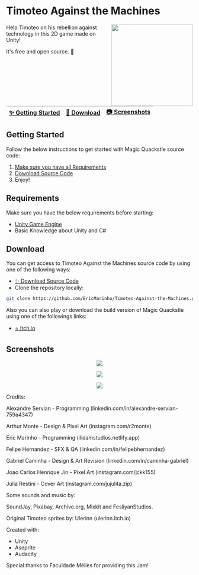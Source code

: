 # Timoteo Against the Machines

<img align="right" src="https://img.itch.zone/aW1nLzEzMzE1ODExLnBuZw==/315x250%23c/m%2Fvd9L.png" width= 220/>

Help Timoteo on his rebellion against technology in this 2D game made on Unity!

It's free and open source. :clap:

| [:sparkles: Getting Started](#getting-started) | [:rocket: Download](#download) | [:camera: Screenshots](#screenshots) |
| --------------- | -------- |  -------- |

## Getting Started

Follow the below instructions to get started with Magic Quackstle source code:

1. [Make sure you have all Requirements](#requirements)
2. [Download Source Code](#download)
3. Enjoy!

## Requirements

Make sure you have the below requirements before starting:

- [Unity Game Engine](https://unity3d.com)
- Basic Knowledge about Unity and C#

## Download

You can get access to Timoteo Against the Machines source code by using one of the following ways:

- [:sparkles: Download Source Code](https://github.com/EricMarinho/Timoteo-Against-the-Machines/archive/master.zip)
- Clone the repository locally:

```bash
git clone https://github.com/EricMarinho/Timoteo-Against-the-Machines.git
```

Also you can also play or download the build version of Magic Quackstle using one of the followings links:

- [:star: Itch.io](https://ilidam.itch.io/timoteo-against-the-machines)

## Screenshots

<p align="center">
  <img src="https://img.itch.zone/aW1hZ2UvMjI0NzA5OS8xMzMxNzU5Ni5wbmc=/original/6Mg2pP.png"/>
</p>

<p align="center">
  <img src="https://img.itch.zone/aW1hZ2UvMjI0NzA5OS8xMzMxNzU5My5wbmc=/original/XhkWg8.png"/>
</p>

<p align="center">
  <img src="https://img.itch.zone/aW1hZ2UvMjI0NzA5OS8xMzMxNzU5NS5wbmc=/original/%2FluGs6.png"/>
</p>


Credits:

Alexandre Servian - Programming (linkedin.com/in/alexandre-servian-759a4347)

Arthur Monte - Design & Pixel Art (instagram.com/r2monte)

Eric Marinho - Programming (ilidamstudios.netlify.app)

Felipe Hernandez - SFX & QA (linkedin.com/in/felipebhernandez)

Gabriel Caminha - Design & Art Revision (linkedin.com/in/caminha-gabriel)

Joao Carlos Henrique Jin - Pixel Art (instagram.com/jckk155)

Julia Restini - Cover Art (instagram.com/jujulita.zip)


Some sounds and music by:

SoundJay, Pixabay, Archive.org, Mixkit and FesliyanStudios.

Original Timoteo sprites by: Ulerinn (ulerinn.itch.io)

Created with:

- Unity
- Aseprite
- Audacity

Special thanks to Faculdade Méliès for providing this Jam!
